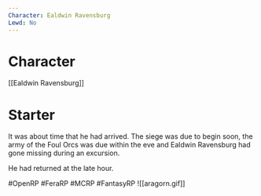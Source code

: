 ```yaml
---
Character: Ealdwin Ravensburg
Lewd: No
---
```

# Character
[[Ealdwin Ravensburg]]

# Starter
It was about time that he had arrived. The siege was due to begin soon, the army of the Foul Orcs was due within the eve and Ealdwin Ravensburg had gone missing during an excursion.

He had returned at the late hour.

#OpenRP #FeraRP #MCRP #FantasyRP 
![[aragorn.gif]]
